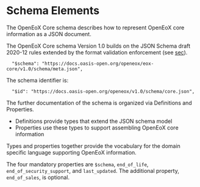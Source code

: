 # Schema Elements

The OpenEoX Core schema describes how to represent OpenEoX core information as a JSON document.

The OpenEoX Core schema Version 1.0 builds on the JSON Schema draft 2020-12 rules extended by the format validation
enforcement (see [sec](#format-validation)).

```
  "$schema": "https://docs.oasis-open.org/openeox/eox-core/v1.0/schema/meta.json",
```

The schema identifier is:

```
  "$id": "https://docs.oasis-open.org/openeox/v1.0/schema/core.json",
```

The further documentation of the schema is organized via Definitions and Properties.

* Definitions provide types that extend the JSON schema model
* Properties use these types to support assembling OpenEoX core information

Types and properties together provide the vocabulary for the domain specific language supporting OpenEoX information.

The four mandatory properties are `$schema`, `end_of_life`, `end_of_security_support`, and `last_updated`.
The additional property, `end_of_sales`, is optional.
